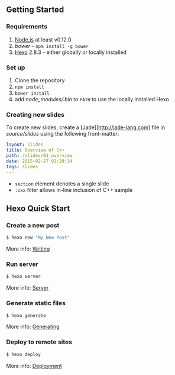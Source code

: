 ## Getting Started

### Requirements

1. [Node.js](http://nodejs.org) at least v0.12.0
2. *bower* - `npm install -g bower`
3. [Hexo](http://hexo.io) 2.8.3 - either globally or locally installed

### Set up

1. Clone the repository
2. `npm install`
3. `bower install`
4. add *node_modules/.bin* to `PATH` to use the locally installed Hexo

### Creating new slides

To create new slides, create a [Jade][http://jade-lang.com] file in
*source/slides* using the following front-matter:

```yaml
layout: slides
title: Overview of C++
path: /slides/01_overview
date: 2015-02-27 01:29:34
tags: slides
---
```

* `section` element denotes a single slide
* `:cxx` filter allows in-line inclusion of C++ sample


## Hexo Quick Start

### Create a new post

``` bash
$ hexo new "My New Post"
```

More info: [Writing](http://hexo.io/docs/writing.html)

### Run server

``` bash
$ hexo server
```

More info: [Server](http://hexo.io/docs/server.html)

### Generate static files

``` bash
$ hexo generate
```

More info: [Generating](http://hexo.io/docs/generating.html)

### Deploy to remote sites

``` bash
$ hexo deploy
```

More info: [Deployment](http://hexo.io/docs/deployment.html)
